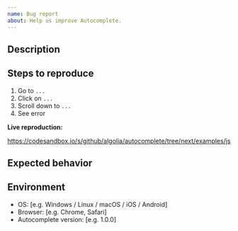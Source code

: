 ```yaml
---
name: Bug report
about: Help us improve Autocomplete.
---
```


## Description

<!-- A clear and concise description of what the bug is. -->

## Steps to reproduce

1. Go to `...`
2. Click on `...`
3. Scroll down to `...`
4. See error

<!-- A live example helps a lot! Fork the sandbox, reproduce the bug and paste the URL here: -->

**Live reproduction:**

https://codesandbox.io/s/github/algolia/autocomplete/tree/next/examples/js

## Expected behavior

<!-- A clear and concise description of what you expected to happen. -->

## Environment

- OS: [e.g. Windows / Linux / macOS / iOS / Android]
- Browser: [e.g. Chrome, Safari]
- Autocomplete version: [e.g. 1.0.0]
